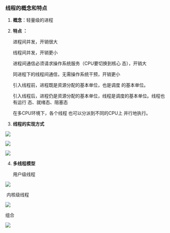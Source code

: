 ###  线程的概念和特点 

1. **概念**：轻量级的进程

2. **特点 ：**

   进程间并发，开销很大 

   线程间并发，开销更小 

   进程间通信必须请求操作系统服务（CPU要切换到核心 态），开销大 

   同进程下的线程间通信，无需操作系统干预，开销更小 

    引入线程前，进程既是资源分配的基本单位，也是调度 的基本单位。 

    引入线程后，进程仍是资源分配的基本单位，线程是调度的基本单位。线程也有运行 态、就绪态、阻塞态 

    在多CPU环境下，各个线程 也可以分派到不同的CPU上 并行地执行。

3.  **线程的实现方式** 

   ![](https://pic.downk.cc/item/5fe1ecd43ffa7d37b38f1ecd.png)

   ![](https://pic.downk.cc/item/5fe1ecd43ffa7d37b38f1ec7.png)

   ![](https://pic.downk.cc/item/5fe1ecd43ffa7d37b38f1ec9.png)

4. **多线程模型**  

   用户级线程

![](https://pic.downk.cc/item/5fe1fef83ffa7d37b3a477d9.png)

​    内核级线程

![](https://pic.downk.cc/item/5fe1fef83ffa7d37b3a477c3.png)

组合

![](https://pic.downk.cc/item/5fe1fef83ffa7d37b3a477cf.png)





